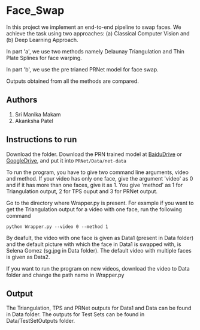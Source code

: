 # Face_Swap

In this project we implement an end-to-end pipeline to swap faces. We achieve the task using two approaches: (a) Classical Computer Vision and (b) Deep Learning Approach. 

In part 'a', we use two methods namely Delaunay Triangulation and Thin Plate Splines for face warping.

In part 'b', we use the pre trianed PRNet model for face swap. 

Outputs obtained from all the methods are compared.

## Authors

 1. Sri Manika Makam
 2. Akanksha Patel

## Instructions to run

Download the folder. Download the PRN trained model at [BaiduDrive](https://pan.baidu.com/s/10vuV7m00OHLcsihaC-Adsw) or [GoogleDrive](https://drive.google.com/file/d/1UoE-XuW1SDLUjZmJPkIZ1MLxvQFgmTFH/view?usp=sharing), and put it into `PRNet/Data/net-data`

To run the program, you have to give two command line arguments, video and method. If your video has only one face, give the argument 'video' as 0 and if it has more than one faces, give it as 1. You give 'method' as 1 for Triangulation output, 2 for TPS ouput and 3 for PRNet output.

Go to the directory where Wrapper.py is present. For example if you want to get the Triangulation output for a video with one face, run the following command 

```
python Wrapper.py --video 0 --method 1
```
By deafult, the video with one face is given as Data1 (present in Data folder) and the default picture with which the face in Data1 is swapped with, is Selena Gomez (sg.jpg in Data folder). The default video with multiple faces is given as Data2. 

If you want to run the program on new videos, download the video to Data folder and change the path name in Wrapper.py

## Output

The Triangulation, TPS and PRNet outputs for Data1 and Data can be found in Data folder. The outputs for Test Sets can be found in Data/TestSetOutputs folder. 
